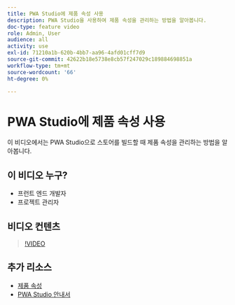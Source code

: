 ```yaml
---
title: PWA Studio에 제품 속성 사용
description: PWA Studio을 사용하여 제품 속성을 관리하는 방법을 알아봅니다.
doc-type: feature video
role: Admin, User
audience: all
activity: use
exl-id: 71210a1b-620b-4bb7-aa96-4afd01cff7d9
source-git-commit: 42622b18e5738e8cb57f247029c189884698851a
workflow-type: tm+mt
source-wordcount: '66'
ht-degree: 0%

---
```


# PWA Studio에 제품 속성 사용

이 비디오에서는 PWA Studio으로 스토어를 빌드할 때 제품 속성을 관리하는 방법을 알아봅니다.

## 이 비디오 누구?

- 프런트 엔드 개발자
- 프로젝트 관리자

## 비디오 컨텐츠

>[!VIDEO](https://video.tv.adobe.com/v/343788?quality=12&learn=on)

## 추가 리소스

- [제품 속성](https://docs.magento.com/user-guide/stores/attributes-product.html)
- [PWA Studio 안내서](https://developer.adobe.com/commerce/pwa-studio/)
